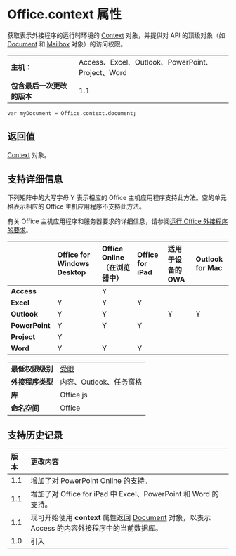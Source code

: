 

# Office.context 属性
获取表示外接程序的运行时环境的 [Context](../../reference/shared/context.md) 对象，并提供对 API 的顶级对象（如 [Document](../../reference/shared/document.md) 和 [Mailbox](http://msdn.microsoft.com/library/a3880d3b-8a09-4cf9-9274-f2682cb3b769%28Office.15%29.aspx) 对象）的访问权限。

|||
|:-----|:-----|
|**主机：**|Access、Excel、Outlook、PowerPoint、Project、Word|
|**包含最后一次更改的版本**|1.1|

```
var myDocument = Office.context.document;
```


## 返回值

[Context](../../reference/shared/context.md) 对象。


## 支持详细信息


下列矩阵中的大写字母 Y 表示相应的 Office 主机应用程序支持此方法。空的单元格表示相应的 Office 主机应用程序不支持此方法。

有关 Office 主机应用程序和服务器要求的详细信息，请参阅[运行 Office 外接程序的要求](../../docs/overview/requirements-for-running-office-add-ins.md)。


||**Office for Windows Desktop**|**Office Online（在浏览器中）**|**Office for iPad**|**适用于设备的 OWA**|**Outlook for Mac**|
|:-----|:-----|:-----|:-----|:-----|:-----|
|**Access**||Y||||
|**Excel**|Y|Y|Y|||
|**Outlook**|Y|Y||Y|Y|
|**PowerPoint**|Y|Y|Y|||
|**Project**|Y|||||
|**Word**|Y|Y|Y|||

|||
|:-----|:-----|
|**最低权限级别**|[受限](../../docs/develop/requesting-permissions-for-api-use-in-content-and-task-pane-add-ins.md)|
|**外接程序类型**|内容、Outlook、任务窗格|
|**库**|Office.js|
|**命名空间**|Office|

## 支持历史记录




|**版本**|**更改内容**|
|:-----|:-----|
|1.1|增加了对 PowerPoint Online 的支持。|
|1.1|增加了对 Office for iPad 中 Excel、PowerPoint 和 Word 的支持。|
|1.1|现可开始使用 **context** 属性返回 [Document](http://msdn.microsoft.com/library/c0458623-d2b1-4891-9b8c-674d255d9eca%28Office.15%29.aspx) 对象，以表示 Access 的内容外接程序中的当前数据库。|
|1.0|引入|

